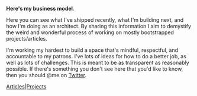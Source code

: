**Here's my business model**.

Here you can see what I've shipped recently, what I'm building next, and how I'm doing as an architect. By sharing this information I aim to demystify the weird and wonderful process of working on mostly bootstrapped projects/articles.

I'm working my hardest to build a space that's mindful, respectful, and accountable to my patrons. I've lots of ideas for how to do a better job, as well as lots of challenges. This is meant to be as transparent as reasonably possible. If there's something you don't see here that you'd like to know, then you should @me on <a href="https://www.twitter.com/kushalsamant_" rel="noopener noreferrer" target="_blank">Twitter</a>.

<div class="roadmap-spacer-1"></div>

<p>
<a class="btn" href="https://kushalsamant.github.io/articles.html" rel="noopener noreferrer" target="_blank">Articles</a>|<a class="btn" href="https://kushalsamant.github.io/projects.html" rel="noopener noreferrer" target="_blank">Projects</a><br>
</p>

<div class="roadmap-spacer-2"></div>
